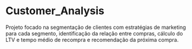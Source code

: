 # Customer_Analysis
Projeto focado na segmentação de clientes com estratégias de marketing para cada segmento, identificação da relação entre compras, cálculo do LTV e tempo médio de recompra e recomendação da próxima compra.
